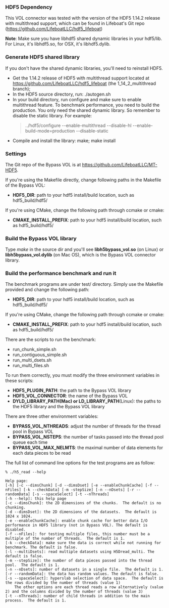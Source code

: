 ### HDF5 Dependency
This VOL connector was tested with the version of the HDF5 1.14.2 release with multithread support, which can be found in Lifeboat's Git repo (https://github.com/LifeboatLLC/hdf5_lifeboat)

**Note**: Make sure you have libhdf5 shared dynamic libraries in your hdf5/lib. For Linux, it's libhdf5.so, for OSX, it's libhdf5.dylib.

### Generate HDF5 shared library
If you don't have the shared dynamic libraries, you'll need to reinstall HDF5.

- Get the 1.14.2 release of HDF5 with multithread support located at https://github.com/LifeboatLLC/hdf5_lifeboat (the 1_14_2_multithread branch);
- In the HDF5 source directory, run: ./autogen.sh
- In your build directory, run configure and make sure to enable multithread feature.  To benchmark performance, you need to build the production.  You only need the shared dynamic library.  So remember to disable the static library.  For example:
    >    ../hdf5/configure --enable-multithread --disable-hl --enable-build-mode=production --disable-static
- Compile and install the library: make; make install

### Settings
The Git repo of the Bypass VOL is at https://github.com/LifeboatLLC/MT-HDF5.

If you're using the Makefile directly, change following paths in the Makefile of the Bypass VOL:

- **HDF5_DIR**: path to your hdf5 install/build location, such as hdf5_build/hdf5/

If you're using CMake, change the following path through ccmake or cmake:

- **CMAKE_INSTALL_PREFIX**: path to your hdf5 install/build location, such as hdf5_build/hdf5/

### Build the Bypass VOL library
Type *make* in the source dir and you'll see **libh5bypass_vol.so** (on Linux) or **libh5bypass_vol.dylib** (on Mac OS), which is the Bypass VOL connector library.

### Build the performance benchmark and run it
The benchmark programs are under test/ directory.  Simply use the Makefile provided and change the following path:

- **HDF5_DIR**: path to your hdf5 install/build location, such as hdf5_build/hdf5/

If you're using CMake, change the following path through ccmake or cmake:

- **CMAKE_INSTALL_PREFIX**: path to your hdf5 install/build location, such as hdf5_build/hdf5/

There are the scripts to run the benchmark:

- run_chunk_simple.sh
- run_contiguous_simple.sh
- run_multi_dsets.sh
- run_multi_files.sh

To run them correctly, you must modify the three environment variables in these scripts:

- **HDF5_PLUGIN_PATH**: the path to the Bypass VOL library
- **HDF5_VOL_CONNECTOR**: the name of the Bypass VOL
- **DYLD_LIBRARY_PATH(Mac) or LD_LIBRARY_PATH**(Linux): the paths to the HDF5 library and the Bypass VOL library

There are three other environment variables:

- **BYPASS_VOL_NTHREADS**:   adjust the number of threads for the thread pool in Bypass VOL
- **BYPASS_VOL_NSTEPS**:     the number of tasks passed into the thread pool queue each time
- **BYPASS_VOL_MAX_NELMTS**: the maximal number of data elements for each data pieces to be read

The full list of command line options for the test programs are as follow:
>
    % ./h5_read --help     

    Help page:
	[-h] [-c --dimsChunk] [-d --dimsDset] [-e --enableChunkCache] [-f --nFiles] [-k --checkData] [-m -stepSize] [-n --nDsets] [-r --randomData] [-s --spaceSelect] [-t --nThreads]
	[-h --help]: this help page
	[-c --dimsChunk]: the 2D dimensions of the chunks.  The default is no chunking.
	[-d --dimsDset]: the 2D dimensions of the datasets.  The default is 1024 x 1024.
	[-e --enableChunkCache]: enable chunk cache for better data I/O performance in HDF5 library (not in Bypass VOL). The default is disabled.
	[-f --nFiles]: for testing multiple files, this number must be a multiple of the number of threads.  The default is 1.
	[-k --checkData]: make sure the data is correct while not running for benchmark. The default is false.
	[-l --multiDsets]: read multiple datasets using H5Dread_multi. The default is false.
	[-m --stepSize]: the number of data pieces passed into the thread pool.  The default is 1.
	[-n --nDsets]: number of datasets in a single file.  The default is 1.
	[-r --randomData]: the data has random values. The default is false.
	[-s --spaceSelect]: hyperslab selection of data space.  The default is the rows divided by the number of threads (value 1)
		The other options are each thread reads a row alternatively (value 2) and the columns divided by the number of threads (value 3)
	[-t --nThreads]: number of child threads in addition to the main process.  The default is 1.
